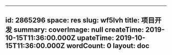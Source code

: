 
---
id: 2865296
space: res
slug: wf5lvh
title: 项目开发
summary: 
coverImage: null
createTime: 2019-10-15T11:36:00.000Z 
upateTime: 2019-10-15T11:36:00.000Z
wordCount: 0
layout: doc
---

  
